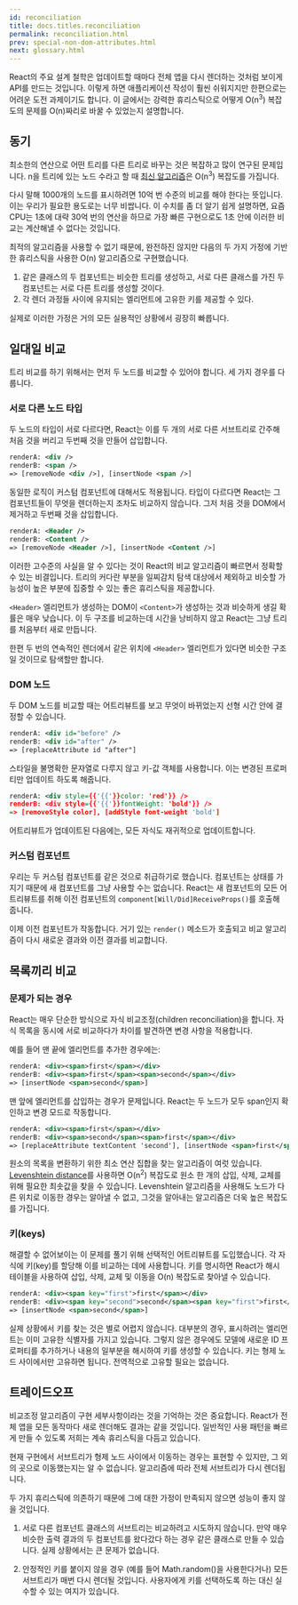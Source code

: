 ```yaml
---
id: reconciliation
title: docs.titles.reconciliation
permalink: reconciliation.html
prev: special-non-dom-attributes.html
next: glossary.html
---
```


React의 주요 설계 철학은 업데이트할 때마다 전체 앱을 다시 렌더하는 것처럼 보이게 API를 만드는 것입니다. 이렇게 하면 애플리케이션 작성이 훨씬 쉬워지지만 한편으로는 어려운 도전 과제이기도 합니다. 이 글에서는 강력한 휴리스틱으로 어떻게 O(n<sup>3</sup>) 복잡도의 문제를 O(n)짜리로 바꿀 수 있었는지 설명합니다.


## 동기

최소한의 연산으로 어떤 트리를 다른 트리로 바꾸는 것은 복잡하고 많이 연구된 문제입니다. n을 트리에 있는 노드 수라고 할 때 [최신 알고리즘](http://grfia.dlsi.ua.es/ml/algorithms/references/editsurvey_bille.pdf)은 O(n<sup>3</sup>) 복잡도를 가집니다.

다시 말해 1000개의 노드를 표시하려면 10억 번 수준의 비교를 해야 한다는 뜻입니다. 이는 우리가 필요한 용도로는 너무 비쌉니다. 이 수치를 좀 더 알기 쉽게 설명하면, 요즘 CPU는 1초에 대략 30억 번의 연산을 하므로 가장 빠른 구현으로도 1초 안에 이러한 비교는 계산해낼 수 없다는 것입니다.

최적의 알고리즘을 사용할 수 없기 때문에, 완전하진 않지만 다음의 두 가지 가정에 기반한 휴리스틱을 사용한 O(n) 알고리즘으로 구현했습니다.

1. 같은 클래스의 두 컴포넌트는 비슷한 트리를 생성하고, 서로 다른 클래스를 가진 두 컴포넌트는 서로 다른 트리를 생성할 것이다.
2. 각 렌더 과정들 사이에 유지되는 엘리먼트에 고유한 키를 제공할 수 있다.

실제로 이러한 가정은 거의 모든 실용적인 상황에서 굉장히 빠릅니다.


## 일대일 비교

트리 비교를 하기 위해서는 먼저 두 노드를 비교할 수 있어야 합니다. 세 가지 경우를 다룹니다.


### 서로 다른 노드 타입

두 노드의 타입이 서로 다르다면, React는 이를 두 개의 서로 다른 서브트리로 간주해 처음 것을 버리고 두번째 것을 만들어 삽입합니다.

```xml
renderA: <div />
renderB: <span />
=> [removeNode <div />], [insertNode <span />]
```

동일한 로직이 커스텀 컴포넌트에 대해서도 적용됩니다. 타입이 다르다면 React는 그 컴포넌트들이 무엇을 렌더하는지 조차도 비교하지 않습니다. 그저 처음 것을 DOM에서 제거하고 두번째 것을 삽입합니다.

```xml
renderA: <Header />
renderB: <Content />
=> [removeNode <Header />], [insertNode <Content />]
```

이러한 고수준의 사실을 알 수 있다는 것이 React의 비교 알고리즘이 빠르면서 정확할 수 있는 비결입니다. 트리의 커다란 부분을 일찌감치 탐색 대상에서 제외하고 비슷할 가능성이 높은 부분에 집중할 수 있는 좋은 휴리스틱을 제공합니다.

`<Header>` 엘리먼트가 생성하는 DOM이 `<Content>`가 생성하는 것과 비슷하게 생길 확률은 매우 낮습니다. 이 두 구조를 비교하는데 시간을 낭비하지 않고 React는 그냥 트리를 처음부터 새로 만듭니다.

한편 두 번의 연속적인 렌더에서 같은 위치에 `<Header>` 엘리먼트가 있다면 비슷한 구조일 것이므로 탐색할만 합니다.


### DOM 노드

두 DOM 노드를 비교할 때는 어트리뷰트를 보고 무엇이 바뀌었는지 선형 시간 안에 결정할 수 있습니다.

```xml
renderA: <div id="before" />
renderB: <div id="after" />
=> [replaceAttribute id "after"]
```

스타일을 불명확한 문자열로 다루지 않고 키-값 객체를 사용합니다. 이는 변경된 프로퍼티만 업데이트 하도록 해줍니다.

```xml
renderA: <div style={{'{{'}}color: 'red'}} />
renderB: <div style={{'{{'}}fontWeight: 'bold'}} />
=> [removeStyle color], [addStyle font-weight 'bold']
```

어트리뷰트가 업데이트된 다음에는, 모든 자식도 재귀적으로 업데이트합니다.


### 커스텀 컴포넌트

우리는 두 커스텀 컴포넌트를 같은 것으로 취급하기로 했습니다. 컴포넌트는 상태를 가지기 때문에 새 컴포넌트를 그냥 사용할 수는 없습니다. React는 새 컴포넌트의 모든 어트리뷰트를 취해 이전 컴포넌트의 `component[Will/Did]ReceiveProps()`를 호출해 줍니다.

이제 이전 컴포넌트가 작동합니다. 거기 있는 `render()` 메소드가 호출되고 비교 알고리즘이 다시 새로운 결과와 이전 결과를 비교합니다.


## 목록끼리 비교

### 문제가 되는 경우

React는 매우 단순한 방식으로 자식 비교조정(children reconciliation)을 합니다. 자식 목록을 동시에 서로 비교하다가 차이를 발견하면 변경 사항을 적용합니다.

예를 들어 맨 끝에 엘리먼트를 추가한 경우에는:

```xml
renderA: <div><span>first</span></div>
renderB: <div><span>first</span><span>second</span></div>
=> [insertNode <span>second</span>]
```

맨 앞에 엘리먼트를 삽입하는 경우가 문제입니다. React는 두 노드가 모두 span인지 확인하고 변경 모드로 작동합니다.

```xml
renderA: <div><span>first</span></div>
renderB: <div><span>second</span><span>first</span></div>
=> [replaceAttribute textContent 'second'], [insertNode <span>first</span>]
```

원소의 목록을 변환하기 위한 최소 연산 집합을 찾는 알고리즘이 여럿 있습니다. [Levenshtein distance](https://en.wikipedia.org/wiki/Levenshtein_distance)를 사용하면 O(n<sup>2</sup>) 복잡도로 원소 한 개의 삽입, 삭제, 교체를 위해 필요한 최솟값을 찾을 수 있습니다. Levenshtein 알고리즘을 사용해도 노드가 다른 위치로 이동한 경우는 알아낼 수 없고, 그것을 알아내는 알고리즘은 더욱 높은 복잡도를 가집니다.

### 키(keys)

해결할 수 없어보이는 이 문제를 풀기 위해 선택적인 어트리뷰트를 도입했습니다. 각 자식에 키(key)를 할당해 이를 비교하는 데에 사용합니다. 키를 명시하면 React가 해시 테이블을 사용하여 삽입, 삭제, 교체 및 이동을 O(n) 복잡도로 찾아낼 수 있습니다.


```xml
renderA: <div><span key="first">first</span></div>
renderB: <div><span key="second">second</span><span key="first">first</span></div>
=> [insertNode <span>second</span>]
```

실제 상황에서 키를 찾는 것은 별로 어렵지 않습니다. 대부분의 경우, 표시하려는 엘리먼트는 이미 고유한 식별자를 가지고 있습니다. 그렇지 않은 경우에도 모델에 새로운 ID 프로퍼티를 추가하거나 내용의 일부분을 해시하여 키를 생성할 수 있습니다. 키는 형제 노드 사이에서만 고유하면 됩니다. 전역적으로 고유할 필요는 없습니다.


## 트레이드오프

비교조정 알고리즘이 구현 세부사항이라는 것을 기억하는 것은 중요합니다. React가 전체 앱을 모든 동작마다 새로 렌더해도 결과는 같을 것입니다. 일반적인 사용 패턴을 빠르게 만들 수 있도록 저희는 계속 휴리스틱을 다듬고 있습니다.

현재 구현에서 서브트리가 형제 노드 사이에서 이동하는 경우는 표현할 수 있지만, 그 외의 곳으로 이동했는지는 알 수 없습니다. 알고리즘에 따라 전체 서브트리가 다시 렌더됩니다.

두 가지 휴리스틱에 의존하기 때문에 그에 대한 가정이 만족되지 않으면 성능이 좋지 않을 것입니다.

1. 서로 다른 컴포넌트 클래스의 서브트리는 비교하려고 시도하지 않습니다. 만약 매우 비슷한 출력 결과의 두 컴포넌트를 왔다갔다 하는 경우 같은 클래스로 만들 수 있습니다. 실제 상황에서는 큰 문제가 없습니다.

2. 안정적인 키를 붙이지 않을 경우 (예를 들어 Math.random()을 사용한다거나) 모든 서브트리가 매번 다시 렌더될 것입니다. 사용자에게 키를 선택하도록 하는 대신 실수할 수 있는 여지가 있습니다.

